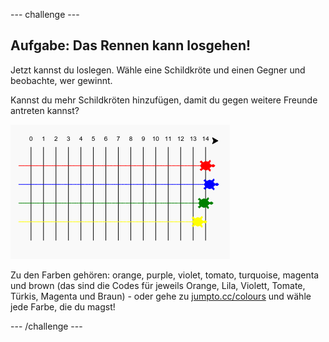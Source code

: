 --- challenge ---

## Aufgabe: Das Rennen kann losgehen!

Jetzt kannst du loslegen. Wähle eine Schildkröte und einen Gegner und beobachte, wer gewinnt.

Kannst du mehr Schildkröten hinzufügen, damit du gegen weitere Freunde antreten kannst?

![Screenshot](images/race-more.png)

Zu den Farben gehören: orange, purple, violet, tomato, turquoise, magenta und brown (das sind die Codes für jeweils Orange, Lila, Violett, Tomate, Türkis, Magenta und Braun) - oder gehe zu [jumpto.cc/colours](http://jumpto.cc/colours) und wähle jede Farbe, die du magst!

--- /challenge ---